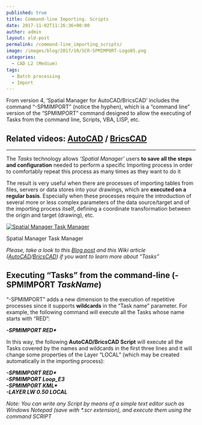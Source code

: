 ```yaml
---
published: true
title: Command-line Importing. Scripts
date: 2017-11-02T11:26:36+00:00
author: admin
layout: old-post
permalink: /command-line_importing_scripts/
image: /images/blog/2017/10/SCR-SPMIMPORT-Logo85.png
categories:
  - CAD L2 (Medium)
tags:
  - Batch processing
  - Import
---
```

<p>
  From version 4, &#8216;Spatial Manager for AutoCAD/BricsCAD&#8217; includes the command &#8220;-SPMIMPORT&#8221; (notice the hyphen), which is a &#8220;command line&#8221; version of the &#8220;SPMIMPORT&#8221; command designed to allow the executing of Tasks from the command line, Scripts, VBA, LISP, etc.<!--more-->
</p>

<h2>
  Related videos: <span><span><a href="https://youtu.be/8K-MGjy7sAg?rel=0" target="_blank" rel="nofollow">AutoCAD</a></span></span> / <span><span><a href="https://youtu.be/oS-UyRPMzQ8?rel=0" target="_blank" rel="nofollow">BricsCAD</a></span></span>
</h2>

* * *

<p>
  The <span><em>Tasks</em></span> technology allows <em>&#8216;Spatial Manager&#8217;</em> users <strong>to save all the steps and configuration</strong> needed to perform a specific Importing process in order to comfortably repeat this process as many times as they want to do it
</p>

<p>
  The result is very useful when there are processes of importing tables from files, servers or data stores into your drawings, which are <strong>executed on a regular basis</strong>. Especially when these processes require the introduction of several more or less complex parameters of the data source/target and of the importing process itself, defining a coordinate transformation between the origin and target (drawing), etc.
</p>

<div>
  <a href="/images/blog/2017/10/Spatial-Manager-Task-Manager.png" target="_blank" rel="nofollow"><img src="/images/blog/2017/10/Spatial-Manager-Task-Manager.png" alt="Spatial Manager Task Manager" width="349" height="548" srcset="/images/blog/2017/10/Spatial-Manager-Task-Manager.png 349w, /images/blog/2017/10/Spatial-Manager-Task-Manager-191x300.png 191w" sizes="(max-width: 349px) 100vw, 349px" /></a>
  
  <p>
    Spatial Manager Task Manager
  </p>
</div>

<p>
  <em>Please, take a look to this <span><span><a href="http://www.spatialmanager.com/may15-new-releases-the-powerful-tasks-technology/" target="_blank" rel="nofollow">Blog post</a></span></span> and this Wiki article (<span><a href="http://wiki.spatialmanager.com/index.php/Spatial_Manager%E2%84%A2_for_AutoCAD_-_FAQs:_Import#What_are_the_Tasks.3F_.28.22Professional.22_edition_only.29" target="_blank" rel="nofollow">AutoCAD</a></span>/<span><a href="http://wiki.spatialmanager.com/index.php/Spatial_Manager™_for_BricsCAD_-_FAQs:_Import#What_are_the_Tasks.3F_.28.22Professional.22_edition_only.29" target="_blank" rel="nofollow">BricsCAD</a></span>) if you want to learn more about &#8220;Tasks&#8221;</em>
</p>

<h2>
  Executing &#8220;Tasks&#8221; from the command-line (-SPMIMPORT <em>TaskName</em>)
</h2>

<p>
  &#8220;-SPMIMPORT&#8221; adds a new dimension to the execution of repetitive processes since it supports <strong>wildcards</strong> in the &#8220;Task name&#8221; parameter. For example, the following command will execute all the Tasks whose name starts with &#8220;RED&#8221;:
</p>

<p>
  <strong><em>-SPMIMPORT RED*</em></strong>
</p>

<p>
  In this way, the following <strong>AutoCAD/BricsCAD Script</strong> will execute all the Tasks covered by the names and wildcards in the first three lines and it will change some properties of the Layer &#8220;LOCAL&#8221; (which may be created automatically in the importing process):
</p>

<p>
  <strong><em>-SPMIMPORT RED*</em></strong><br /> <strong> <em>-SPMIMPORT Loop_E3</em></strong><br /> <strong> <em>-SPMIMPORT KML*</em></strong><br /> <strong> <em>-LAYER LW 0.50 LOCAL<br /> </em></strong>
</p>

<p>
  <em>Note: You can write any Script by means of a simple text editor such as Windows Notepad (save with *.scr extension), and execute them using the command SCRIPT</em>
</p>